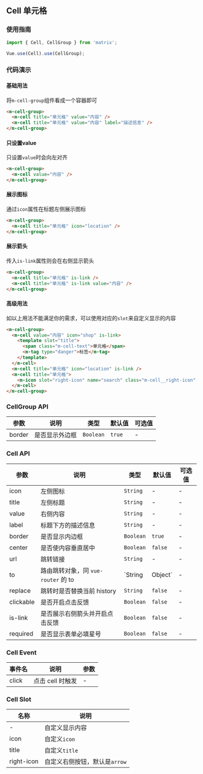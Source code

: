 ## Cell 单元格

### 使用指南
``` javascript
import { Cell, CellGroup } from 'matrix';

Vue.use(Cell).use(CellGroup);
```

### 代码演示

#### 基础用法

将`m-cell-group`组件看成一个容器即可

```html
<m-cell-group>
  <m-cell title="单元格" value="内容" />
  <m-cell title="单元格" value="内容" label="描述信息" />
</m-cell-group>
```

#### 只设置value
只设置`value`时会向左对齐

```html
<m-cell-group>
  <m-cell value="内容" />
</m-cell-group>
```

#### 展示图标
通过`icon`属性在标题左侧展示图标

```html
<m-cell-group>
  <m-cell title="单元格" icon="location" />
</m-cell-group>
```


#### 展示箭头
传入`is-link`属性则会在右侧显示箭头

```html
<m-cell-group>
  <m-cell title="单元格" is-link />
  <m-cell title="单元格" is-link value="内容" />
</m-cell-group>
```

#### 高级用法
如以上用法不能满足你的需求，可以使用对应的`slot`来自定义显示的内容

```html
<m-cell-group>
  <m-cell value="内容" icon="shop" is-link>
    <template slot="title">
      <span class="m-cell-text">单元格</span>
      <m-tag type="danger">标签</m-tag>
    </template>
  </m-cell>
  <m-cell title="单元格" icon="location" is-link />
  <m-cell title="单元格">
    <m-icon slot="right-icon" name="search" class="m-cell__right-icon" />
  </m-cell>
</m-cell-group>
```

### CellGroup API

| 参数 | 说明 | 类型 | 默认值 | 可选值 |
|-----------|-----------|-----------|-------------|-------------|
| border | 是否显示外边框 | `Boolean` | `true` | - |

### Cell API

| 参数 | 说明 | 类型 | 默认值 | 可选值 |
|-----------|-----------|-----------|-------------|-------------|
| icon | 左侧图标 | `String` | - | - |
| title | 左侧标题 | `String` | - | - |
| value | 右侧内容 | `String` | - | - |
| label | 标题下方的描述信息 | `String` | - | - |
| border | 是否显示内边框 | `Boolean` | `true` | - |
| center | 是否使内容垂直居中 | `Boolean` | `false` | - |
| url | 跳转链接 | `String` | - | - |
| to | 路由跳转对象，同 `vue-router` 的 to | `String | Object` | - | - |
| replace | 跳转时是否替换当前 history | `String` | `false` | - |
| clickable | 是否开启点击反馈 | `Boolean` | `false` | - |
| is-link | 是否展示右侧箭头并开启点击反馈 | `Boolean` | `false` | - |
| required | 是否显示表单必填星号 | `Boolean` | `false` | - |

### Cell Event

| 事件名 | 说明 | 参数 |
|-----------|-----------|-----------|
| click | 点击 cell 时触发 | - |

### Cell Slot

| 名称 | 说明 |
|-----------|-----------|
| - | 自定义显示内容 |
| icon | 自定义`icon` |
| title | 自定义`title` |
| right-icon | 自定义右侧按钮，默认是`arrow` |
